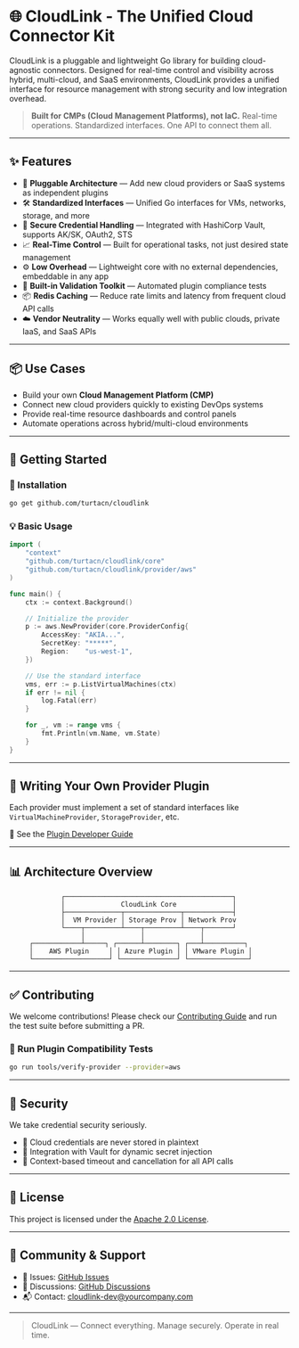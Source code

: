 # 🌐 CloudLink - The Unified Cloud Connector Kit

CloudLink is a pluggable and lightweight Go library for building cloud-agnostic connectors. Designed for real-time control and visibility across hybrid, multi-cloud, and SaaS environments, CloudLink provides a unified interface for resource management with strong security and low integration overhead.

> **Built for CMPs (Cloud Management Platforms), not IaC.**
> Real-time operations. Standardized interfaces. One API to connect them all.

---

## ✨ Features

- 🧩 **Pluggable Architecture** — Add new cloud providers or SaaS systems as independent plugins
- 🛠 **Standardized Interfaces** — Unified Go interfaces for VMs, networks, storage, and more
- 🔐 **Secure Credential Handling** — Integrated with HashiCorp Vault, supports AK/SK, OAuth2, STS
- 📈 **Real-Time Control** — Built for operational tasks, not just desired state management
- ⚙️ **Low Overhead** — Lightweight core with no external dependencies, embeddable in any app
- 🧪 **Built-in Validation Toolkit** — Automated plugin compliance tests
- 📦 **Redis Caching** — Reduce rate limits and latency from frequent cloud API calls
- ☁️ **Vendor Neutrality** — Works equally well with public clouds, private IaaS, and SaaS APIs

---

## 📦 Use Cases

- Build your own **Cloud Management Platform (CMP)**
- Connect new cloud providers quickly to existing DevOps systems
- Provide real-time resource dashboards and control panels
- Automate operations across hybrid/multi-cloud environments

---

## 🚀 Getting Started

### 🔧 Installation

```bash
go get github.com/turtacn/cloudlink
````

### 💡 Basic Usage

```go
import (
    "context"
    "github.com/turtacn/cloudlink/core"
    "github.com/turtacn/cloudlink/provider/aws"
)

func main() {
    ctx := context.Background()

    // Initialize the provider
    p := aws.NewProvider(core.ProviderConfig{
        AccessKey: "AKIA...",
        SecretKey: "*****",
        Region:    "us-west-1",
    })

    // Use the standard interface
    vms, err := p.ListVirtualMachines(ctx)
    if err != nil {
        log.Fatal(err)
    }

    for _, vm := range vms {
        fmt.Println(vm.Name, vm.State)
    }
}
```

---

## 🔌 Writing Your Own Provider Plugin

Each provider must implement a set of standard interfaces like `VirtualMachineProvider`, `StorageProvider`, etc.

📖 See the [Plugin Developer Guide](docs/plugin_dev.md)

---

## 📊 Architecture Overview

```
             ┌──────────────────────────────────────────┐
             │              CloudLink Core              │
             ├──────────────┬──────────────┬────────────┤
             │  VM Provider │ Storage Prov │ Network Prov
             └────┬─────────┴────┬─────────┴────┬───────┘
                  │              │              │
     ┌────────────┴─────┐ ┌──────┴────────┐ ┌───┴──────────┐
     │    AWS Plugin     │ │ Azure Plugin │ │ VMware Plugin │
     └───────────────────┘ └──────────────┘ └───────────────┘
```

---

## ✅ Contributing

We welcome contributions! Please check our [Contributing Guide](CONTRIBUTING.md) and run the test suite before submitting a PR.

### 🧪 Run Plugin Compatibility Tests

```bash
go run tools/verify-provider --provider=aws
```

---

## 🔐 Security

We take credential security seriously.

* 🔐 Cloud credentials are never stored in plaintext
* 🔐 Integration with Vault for dynamic secret injection
* 🔐 Context-based timeout and cancellation for all API calls

---

## 📄 License

This project is licensed under the [Apache 2.0 License](LICENSE).

---

## 💬 Community & Support

* 📢 Issues: [GitHub Issues](https://github.com/turtacn/cloudlink/issues)
* 🤝 Discussions: [GitHub Discussions](https://github.com/turtacn/cloudlink/discussions)
* 📬 Contact: [cloudlink-dev@yourcompany.com](mailto:cloudlink-dev@yourcompany.com)

---

> CloudLink — Connect everything. Manage securely. Operate in real time.

